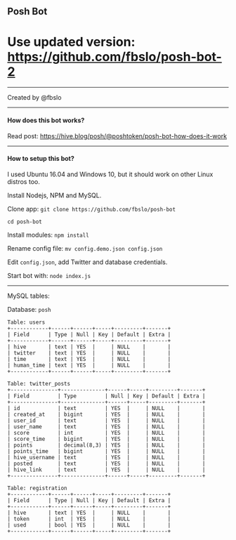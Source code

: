 ## Posh Bot

# Use updated version: https://github.com/fbslo/posh-bot-2

---

Created by @fbslo

---

#### How does this bot works?

Read post: https://hive.blog/posh/@poshtoken/posh-bot-how-does-it-work

---

#### How to setup this bot?

I used Ubuntu 16.04 and Windows 10, but it should work on other Linux distros too.

Install Nodejs, NPM and MySQL.

Clone app: `git clone https://github.com/fbslo/posh-bot`

`cd posh-bot`

Install modules: `npm install`

Rename config file: `mv config.demo.json config.json`

Edit `config.json`, add Twitter and database credentials.

Start bot with: `node index.js`

---

MySQL tables:

Database: `posh`

```
Table: users
+------------+------+------+-----+---------+-------+
| Field      | Type | Null | Key | Default | Extra |
+------------+------+------+-----+---------+-------+
| hive       | text | YES  |     | NULL    |       |
| twitter    | text | YES  |     | NULL    |       |
| time       | text | YES  |     | NULL    |       |
| human_time | text | YES  |     | NULL    |       |
+------------+------+------+-----+---------+-------+

Table: twitter_posts
+---------------+--------------+------+-----+---------+-------+
| Field         | Type         | Null | Key | Default | Extra |
+---------------+--------------+------+-----+---------+-------+
| id            | text         | YES  |     | NULL    |       |
| created_at    | bigint       | YES  |     | NULL    |       |
| user_id       | text         | YES  |     | NULL    |       |
| user_name     | text         | YES  |     | NULL    |       |
| score         | int          | YES  |     | NULL    |       |
| score_time    | bigint       | YES  |     | NULL    |       |
| points        | decimal(8,3) | YES  |     | NULL    |       |
| points_time   | bigint       | YES  |     | NULL    |       |
| hive_username | text         | YES  |     | NULL    |       |
| posted        | text         | YES  |     | NULL    |       |
| hive_link     | text         | YES  |     | NULL    |       |
+---------------+--------------+------+-----+---------+-------+

Table: registration
+------------+------+------+-----+---------+-------+
| Field      | Type | Null | Key | Default | Extra |
+------------+------+------+-----+---------+-------+
| hive       | text | YES  |     | NULL    |       |
| token      | int  | YES  |     | NULL    |       |
| used       | bool | YES  |     | NULL    |       |
+------------+------+------+-----+---------+-------+
```
